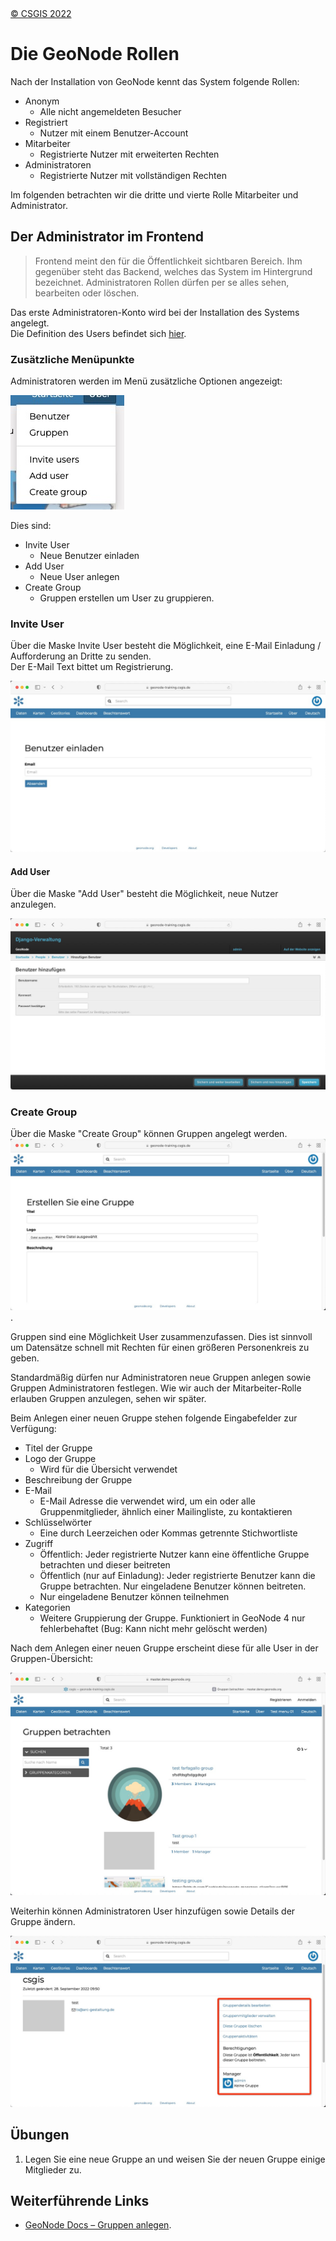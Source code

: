 <!-- the Menu -->
<link rel="stylesheet" media="all" href="../styles.css" />
<div id="logo"><a href="https://csgis.de">© CSGIS 2022</a></div>
<div id="menu"></div>
<div id="jumpMenu"></div>
<script src="../menu.js"></script>
<script src="../jumpmenu.js"></script>
<!-- the Menu -->


# Die GeoNode Rollen

Nach der Installation von GeoNode kennt das System folgende Rollen:

- Anonym
  - Alle nicht angemeldeten Besucher
- Registriert
  - Nutzer mit einem Benutzer-Account
- Mitarbeiter
  - Registrierte Nutzer mit erweiterten Rechten
- Administratoren
  - Registrierte Nutzer mit vollständigen Rechten

Im folgenden betrachten wir die dritte und vierte Rolle Mitarbeiter und Administrator.

## Der Administrator im Frontend

> Frontend meint den für die Öffentlichkeit sichtbaren Bereich. Ihm gegenüber steht das Backend, welches das System im Hintergrund bezeichnet. Administratoren Rollen dürfen per se alles sehen, bearbeiten oder löschen.

Das erste Administratoren-Konto wird bei der Installation des Systems angelegt.  
Die Definition des Users befindet sich [hier](https://github.com/GeoNode/geonode/blob/master/.env#L107-L119).


### Zusätzliche Menüpunkte

Administratoren werden im Menü zusätzliche Optionen angezeigt:

![Erweitertes Menü für Administratoren](images/admin-menu.jpeg)

Dies sind:

- Invite User
  - Neue Benutzer einladen
- Add User
  - Neue User anlegen
- Create Group
  - Gruppen erstellen um User zu gruppieren.

### Invite User
Über die Maske Invite User besteht die Möglichkeit, eine E-Mail Einladung / Aufforderung an Dritte zu senden.  
Der E-Mail Text bittet um Registrierung.

![Maske Benutzer einladen](images/benutzer_einladen.jpeg)

#### Add User

Über die Maske "Add User" besteht die Möglichkeit, neue Nutzer anzulegen.

![Benutzer hinzufügen](images/add_user.jpeg)

### Create Group

Über die Maske "Create Group" können Gruppen angelegt werden.
![Gruppe erstellen](images/create_group.jpeg).

Gruppen sind eine Möglichkeit User zusammenzufassen. Dies ist sinnvoll um Datensätze schnell mit Rechten für einen größeren Personenkreis zu geben.

Standardmäßig dürfen nur Administratoren neue Gruppen anlegen sowie Gruppen Administratoren festlegen. Wie wir auch der Mitarbeiter-Rolle erlauben Gruppen anzulegen, sehen wir später.

Beim Anlegen einer neuen Gruppe stehen folgende Eingabefelder zur Verfügung:

- Titel der Gruppe
- Logo der Gruppe
  - Wird für die Übersicht verwendet
- Beschreibung der Gruppe
- E-Mail
  - E-Mail Adresse die verwendet wird, um ein oder alle Gruppenmitglieder, ähnlich einer Mailingliste, zu kontaktieren
- Schlüsselwörter
  - Eine durch Leerzeichen oder Kommas getrennte Stichwortliste
- Zugriff
  - Öffentlich: Jeder registrierte Nutzer kann eine öffentliche Gruppe betrachten und dieser beitreten
  - Öffentlich (nur auf Einladung): Jeder registrierte Benutzer kann die Gruppe betrachten. Nur eingeladene Benutzer können beitreten. 
  - Nur eingeladene Benutzer können teilnehmen
- Kategorien
  - Weitere Gruppierung der Gruppe. Funktioniert in GeoNode 4 nur fehlerbehaftet (Bug: Kann nicht mehr gelöscht werden) 
  
Nach dem Anlegen einer neuen Gruppe erscheint diese für alle User in der Gruppen-Übersicht:

![Übersicht der Gruppen](images/view_gropus.jpeg)

Weiterhin können Administratoren User hinzufügen sowie Details der Gruppe ändern.

![Gruppen verwalten](images/manage_groups.jpeg)

## Übungen

1. Legen Sie eine neue Gruppe an und weisen Sie der neuen Gruppe einige Mitglieder zu.


## Weiterführende Links

- [GeoNode Docs – Gruppen anlegen](https://docs.geonode.org/en/master/admin/admin_panel/index.html?highlight=group#managing-a-group).